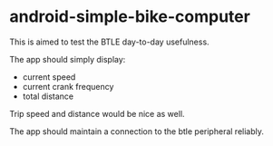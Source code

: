 android-simple-bike-computer
============================

This is aimed to test the BTLE day-to-day usefulness.

The app should simply display:
 * current speed
 * current crank frequency
 * total distance

Trip speed and distance would be nice as well.

The app should maintain a connection to the btle peripheral reliably.
